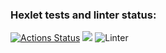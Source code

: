 ### Hexlet tests and linter status:
[![Actions Status](https://github.com/lezbopingvin/backend-project-lvl1/workflows/hexlet-check/badge.svg)](https://github.com/lezbopingvin/backend-project-lvl1/actions)
<a href="https://codeclimate.com/github/codeclimate/codeclimate/maintainability"><img src="https://api.codeclimate.com/v1/badges/a99a88d28ad37a79dbf6/maintainability" /></a>
![Linter](https://github.com/lezbopingvin/backend-project-lvl1/workflows/Linter/badge.svg)